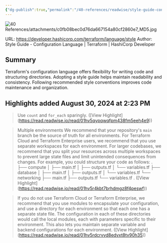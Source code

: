 ```yaml
---
{"dg-publish":true,"permalink":"/40-references/readwise/style-guide-configuration-language-terraform-hashi-corp-developer/","tags":["rw/articles"]}
---
```


![40 References/attachments/c0fb08bec0d76da667154a80cf2860e7_MD5.jpg](/img/user/40%20References/attachments/c0fb08bec0d76da667154a80cf2860e7_MD5.jpg)
  
URL: https://developer.hashicorp.com/terraform/language/style
Author: Style Guide - Configuration Language | Terraform | HashiCorp Developer

## Summary

Terraform's configuration language offers flexibility for writing code and structuring directories. Adopting a style guide helps maintain readability and consistency. Following recommended style conventions improves code maintenance and organization.

## Highlights added August 30, 2024 at 2:23 PM
>Use `count` and `for_each` sparingly. ([View Highlight] (https://read.readwise.io/read/01hv5qypqwqfpm438fm5eeh4e9))


>Multiple environments
>We recommend that your repository's `main` branch be the source of truth for all environments. For Terraform Cloud and Terraform Enterprise users, we recommend that you use separate workspaces for each environment. For larger codebases, we recommend that you split your resources across multiple workspaces to prevent large state files and limit unintended consequences from changes. For example, you could structure your code as follows:
>.
>├── compute
>│ ├── main.tf
>│ ├── outputs.tf
>│ └── variables.tf
>├── database
>│ ├── main.tf
>│ ├── outputs.tf
>│ └── variables.tf
>└── networking
>├── main.tf
>├── outputs.tf
>└── variables.tf
>. ([View Highlight] (https://read.readwise.io/read/01hv5r4kbt7brhdmgz8f4peswf))


>If you do not use Terraform Cloud or Terraform Enterprise, we recommend that you use modules to encapsulate your configuration, and use a directory for each environment so that each one has a separate state file. The configuration in each of these directories would call the local modules, each with parameters specific to their environment. This also lets you maintain separate variable and backend configurations for each environment. ([View Highlight] (https://read.readwise.io/read/01hv5rdcrvvd8edvxt8tv90h35))


